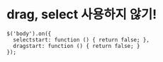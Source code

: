 # drag, select 사용하지 않기!

~~~~
$('body').on({
  selectstart: function () { return false; },
  dragstart: function () { return false; }
});
~~~~

